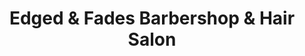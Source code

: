 ---
title: "Edged & Fades Barbershop & Hair Salon"
url: /fort-worth/edged-und-fades-barbershop-und-hair-salon/
shop: Friseur
---